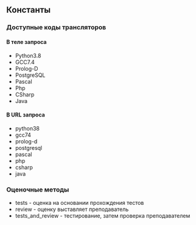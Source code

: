 ## Константы

### Доступные коды трансляторов
#### В теле запроса
- Python3.8  
- GCC7.4   
- Prolog-D
- PostgreSQL
- Pascal 
- Php
- CSharp
- Java

#### В URL запроса
- python38  
- gcc74   
- prolog-d
- postgresql
- pascal
- php
- csharp
- java

### Оценочные методы  
- tests - оценка на основании прохождения тестов
- review - оценку выставляет преподаватель
- tests_and_review - тестирование, затем проверка преподавателем